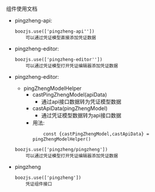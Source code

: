 组件使用文档
- pingzheng-api:
    ```
    boozjs.use(['pingzheng-api''])
        可以通过凭证模型直接添加凭证数据
    ```
- pingzheng-editor:
    ```
    boozjs.use(['pingzheng-editor''])
        可以通过凭证模型打开凭证编辑器添加凭证数据
    ```

- pingzheng-editor:
    - pingZhengModelHelper
        - castPingZhengModel(apiData)
          - 通过api接口数据转为凭证模型数据
        - castApiData(pingZhengModel)
          - 通过凭证模型数据转为api接口数据
        - 用法:
            ```
                const {castPingZhengModel,castApiData} = pingZhengModelHelper()
            ```

    ```
    boozjs.use(['pingzheng/pingzheng'])
        可以通过凭证模型打开凭证编辑器添加凭证数据
    ```


- pingzheng
    ```
    boozjs.use(['pingzheng'])
        凭证组件接口
    ```
